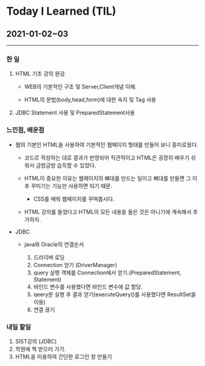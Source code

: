 Today I Learned (TIL)
===

## 2021-01-02~03
---

### 한 일


1. HTML 기초 강의 완강.

    * WEB의 기본적인 구조 및 Server,Client개념 이해.

    * HTML의 문법(body,head,form)에 대한 숙지 및 Tag 사용

2. JDBC Statement 사용 및 PreparedStatement사용

### 느낀점, 배운점

* 웹의 기본인 HTML을 사용하여 기본적인 웹페이지 형태를 만들어 보니 흥미로웠다.

    * 코드르 작성하는 대로 결과가 반영되어 직관적이고 HTML은 굉장히 배우기 쉬워서 금방금방 습득할 수 있었다.

    * HTML이 중요한 이유는 웹페이지의 뼈대를 만드는 일이고 뼈대를 만들면 그 이후 꾸미기는 기능만 사용하면 되기 때문.

        * CSS를 배워 웹페이지를 꾸며봅시다.

    * HTML 강의를 들었다고 HTML의 모든 내용을 들은 것은 아니기에 계속해서 추가하자.

* JDBC

    * java와 Oracle의 연결순서

        1. 드라이버 로딩
        2. Connection 얻기 (DriverManager)
        3. query 실행 객체를 Connection에서 얻기.(PreparedStatement, Statement)
        4. 바인드 변수를 사용했다면 바인드 변수에 값 할당.
        5. qeery문 실행 후 결과 얻기(executeQuery()를 사용했다면 ResultSet을 이용)
        6. 연결 끊기

### 내일 할일 

1. SIST강의 (JDBC)
2. 학원에 책 받으러 가기.
3. HTML을 이용하여 간단한 로그인 창 만들기